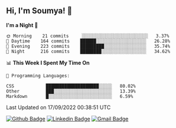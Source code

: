 ## Hi, I'm Soumya! 👋

<!--START_SECTION:waka-->
**I'm a Night 🦉** 

```text
🌞 Morning    21 commits     ░░░░░░░░░░░░░░░░░░░░░░░░░   3.37% 
🌆 Daytime    164 commits    ██████░░░░░░░░░░░░░░░░░░░   26.28% 
🌃 Evening    223 commits    █████████░░░░░░░░░░░░░░░░   35.74% 
🌙 Night      216 commits    ████████░░░░░░░░░░░░░░░░░   34.62%

```


📊 **This Week I Spent My Time On** 

```text
💬 Programming Languages: 

CSS            ████████████████████░░░░░   80.02% 
Other          ███░░░░░░░░░░░░░░░░░░░░░░   13.39% 
Markdown       █░░░░░░░░░░░░░░░░░░░░░░░░   6.59%
```


 Last Updated on 17/09/2022 00:38:51 UTC
<!--END_SECTION:waka-->

[![Github Badge](https://img.shields.io/badge/-rubyruins-grey?style=for-the-badge&logo=github&logoColor=white&link=https://github.com/rubyruins/)](https://www.github.com/rubyruins/) 
[![Linkedin Badge](https://img.shields.io/badge/-Soumya%20Parekh-0072b1?style=for-the-badge&logo=Linkedin&logoColor=white&link=https://www.linkedin.com/in/Soumya-Parekh/)](https://www.linkedin.com/in/Soumya-Parekh/) 
[![Gmail Badge](https://img.shields.io/badge/-soumyaparekh.me@gmail.com-c14438?style=for-the-badge&logo=Gmail&logoColor=white&link=mailto:soumyaparekh.me@gmail.com)](mailto:soumyaparekh.me@gmail.com) 
